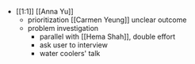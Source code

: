 - [[1:1]] [[Anna Yu]]
    - prioritization [[Carmen Yeung]] unclear outcome
    - problem investigation
        - parallel with [[Hema Shah]], double effort
        - ask user to interview
        - water coolers' talk

